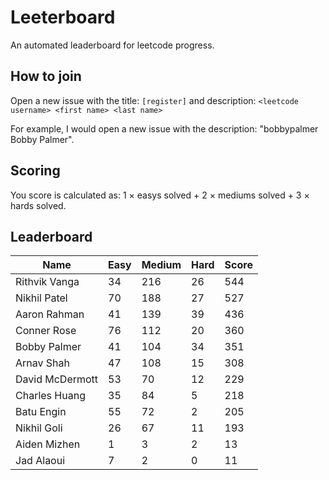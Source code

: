 # Leeterboard

An automated leaderboard for leetcode progress.

## How to join

Open a new issue with the title: `[register]` and description:
`<leetcode username> <first name> <last name>`

For example, I would open a new issue with the description: "bobbypalmer Bobby Palmer".

## Scoring

You score is calculated as:
1 $\times$ easys solved + 2 $\times$ mediums solved + 3 $\times$ hards solved.

## Leaderboard
| Name | Easy | Medium | Hard | Score |
| --- | --- | --- | --- | --- |
| Rithvik Vanga | 34 | 216 | 26 | 544 |
| Nikhil Patel | 70 | 188 | 27 | 527 |
| Aaron Rahman | 41 | 139 | 39 | 436 |
| Conner Rose | 76 | 112 | 20 | 360 |
| Bobby Palmer | 41 | 104 | 34 | 351 |
| Arnav Shah | 47 | 108 | 15 | 308 |
| David McDermott | 53 | 70 | 12 | 229 |
| Charles Huang | 35 | 84 | 5 | 218 |
| Batu Engin | 55 | 72 | 2 | 205 |
| Nikhil Goli | 26 | 67 | 11 | 193 |
| Aiden Mizhen | 1 | 3 | 2 | 13 |
| Jad Alaoui | 7 | 2 | 0 | 11 |
